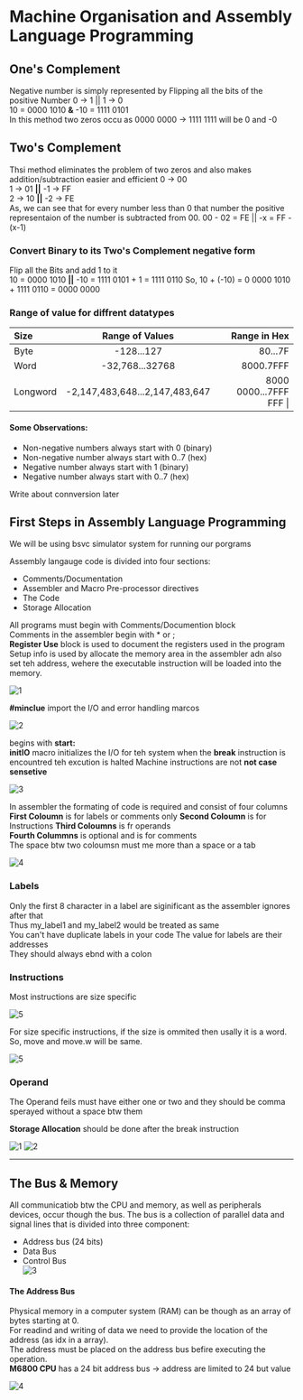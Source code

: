 # Machine Organisation and Assembly Language Programming

## One's Complement
Negative number is simply represented by Flipping all the bits of the positive Number
0 -> 1 || 1 -> 0    
10 = 0000 1010  **&** -10 = 1111 0101  
In this method two zeros occu as 0000 0000 -> 1111 1111 will be 0 and -0

## Two's Complement
Thsi method eliminates the problem of two zeros and also makes addition/subtraction easier and efficient
0 -> 00  
1 -> 01 **||** -1 -> FF  
2 -> 10 **||** -2 -> FE  
As, we can see that for every number less than 0 that number the positive representaion of the number is subtracted from 00. 
00 - 02 = FE || -x = FF - (x-1) 
### Convert Binary to its Two's Complement negative form
Flip all the Bits and add 1 to it  
10 = 0000 1010 **||** -10 = 1111 0101 + 1 = 1111 0110
So, 10 + (-10) = 0
0000 1010 + 1111 0110 = 0000 0000

### Range of value for diffrent datatypes

| Size            | Range of Values  | Range in Hex    |
| :------------- | :----------:     | -----------:    |
|  Byte          |  -128...127      | 80...7F          |
|  Word          | -32,768...32768  | 8000.7FFF     |
| Longword       | -2,147,483,648...2,147,483,647 | 8000 0000...7FFF FFF \|

#### Some Observations: 
* Non-negative numbers always start with 0 (binary)
* Non-negative number always start with 0..7 (hex)
* Negative number always start with 1 (binary)
* Negative number always start with 0..7 (hex)

Write about connversion later 

## First Steps in Assembly Language Programming
We will be using bsvc simulator system for running our porgrams 

Assembly langauge code is divided into four sections: 
* Comments/Documentation
* Assembler and Macro Pre-processor directives
* The Code
* Storage Allocation

All programs must begin with Comments/Documention block  
Comments in the assembler begin with \* or ;  
**Register Use** block is used to document the registers used in the program  
Setup info is used by allocate the memory area in the assembler adn also set teh address, wehere the executable instruction will be loaded into the memory. 

![1](https://user-images.githubusercontent.com/19777060/57579321-33189c00-744f-11e9-8798-1c292ef1a30f.PNG)

**#minclue** import the I/O and error handling marcos

![2](https://user-images.githubusercontent.com/19777060/57579366-ac17f380-744f-11e9-9923-2b32c61d7679.PNG)  

begins with **start:**  
**initIO** macro initializes the I/O for teh system
when the **break** instruction is encountred teh excution is halted
Machine instructions are not **not case sensetive** 

![3](https://user-images.githubusercontent.com/19777060/57579435-88a17880-7450-11e9-95f5-f9ba0fad6ee9.PNG)

In assembler the formating of code is required and consist of four columns  
**First Coloumn** is for labels or comments only
**Second Coloumn** is for Instructions 
**Third Coloumns** is fr operands  
**Fourth Colummns** is optional and is for comments   
The space btw two coloumsn must me more than a space or a tab  

![4](https://user-images.githubusercontent.com/19777060/57579442-aa026480-7450-11e9-897d-07e08f19fbc3.PNG)

### Labels 
Only the first 8 character in a label are siginificant as the assembler ignores after that  
Thus my_label1 and my_label2 would be treated as same  
You can't have duplicate labels in your code 
The value for labels are their addresses  
They should always ebnd with a colon

### Instructions 
Most instructions are size specific   

![5](https://user-images.githubusercontent.com/19777060/57579495-71af5600-7451-11e9-84bf-ba9a12d1ce3a.PNG)

For size specific instructions, if the size is ommited then usally it is a word. So, move and move.w will be same. 

![5](https://user-images.githubusercontent.com/19777060/57579509-c2bf4a00-7451-11e9-8b10-3bb41c4962b3.PNG)

### Operand 
The Operand feils must have either one or two and they should be comma sperayed without a space btw them 

**Storage Allocation** should be done after the break instruction

![1](https://user-images.githubusercontent.com/19777060/57579558-f189f000-7452-11e9-8e07-a1f03b0ac3fd.PNG)
![2](https://user-images.githubusercontent.com/19777060/57579578-3e6dc680-7453-11e9-80ad-6dda7a22366a.PNG)

---
## The Bus & Memory
All communicatiob btw the CPU and memory, as well as peripherals devices, occur though the bus. 
The bus is a collection of parallel data and signal lines that is divided into three component: 
* Address bus (24 bits)
* Data Bus 
* Control Bus   
![3](https://user-images.githubusercontent.com/19777060/57582159-1e033380-7476-11e9-934d-a93262a0ea10.PNG)

#### The Address Bus 
Physical memory in a computer system (RAM) can be though as an array of bytes starting at 0.  
For readind and writing of data we need to provide the location of the address (as idx in a array).  
The address must be placed on the address bus befire executing the operation.  
**M6800 CPU** has a 24 bit address bus -> address are limited to 24 but value

![4](https://user-images.githubusercontent.com/19777060/57582230-06787a80-7477-11e9-8e7b-6cce9c7d1ff1.PNG)




















  
